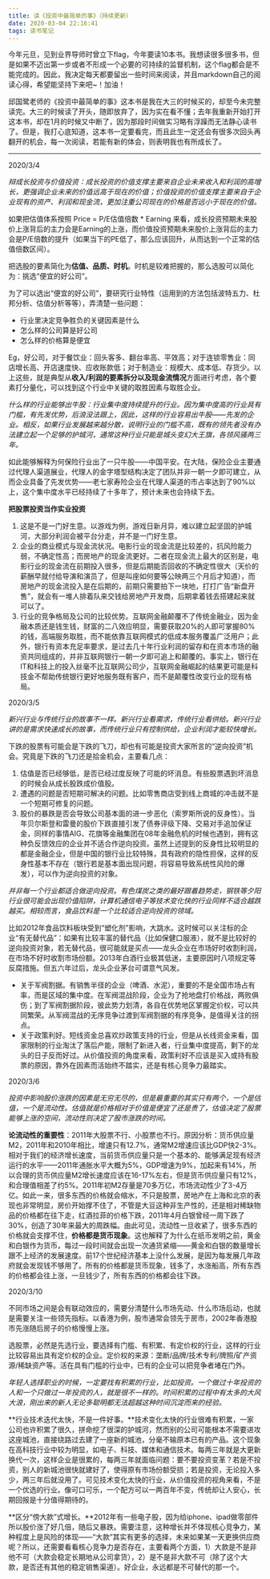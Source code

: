 ```yaml
---
title: 读《投资中最简单的事》（持续更新）
date: 2020-03-04 22:16:41
tags: 读书笔记
---
```


今年元旦，见到业界导师时曾立下flag，今年要读10本书。我想读很多很多书，但是如果不迈出第一步或者不形成一个必要的可持续的监督机制，这个flag都会是不能完成的。因此，我决定每天都要留出一些时间来阅读，并且markdown自己的阅读心得，希望能坚持下来吧~！加油！


邱国鹭老师的《投资中最简单的事》这本书是我在大三的时候买的，却至今未完整读完。大三的时候读了开头，随即放弃了，因为实在看不懂；去年我重新开始打开这本书，却在1月的时候又中断了，因为那段时间做实习略有浮躁而无法静心读书了。但是，我打心底知道，这本书一定要看完，而且此生一定还会有很多次回头再翻开的机会，每一次阅读，若能有新的体会，则表明我也有所成长了。

---

2020/3/4

*辩成长投资与价值投资：成长投资的价值支撑主要来自企业未来收入和利润的高增长，更强调企业未来的价值远高于现在的价值；价值投资的价值支撑主要来自于企业现有的资产、利润和现金流，更加注重公司现在的价格是否远小于现在的价值。*

如果把估值体系按照 Price = P/E估值倍数 * Earning 来看，成长投资预期未来股价上涨背后的主力会是Earning的上涨，而价值投资预期未来股价上涨背后的主力会是P/E倍数的提升（如果当下的PE低了，那么应该回升，从而达到一个正常的估值倍数区间）。

把选股的要素简化为**估值、品质、时机**。时机是较难把握的，那么选股可以简化为：挑选“便宜的好公司”。

为了可以选出“便宜的好公司”，要研究行业特性（运用到的方法包括波特五力、杜邦分析、估值分析等等），弄清楚一些问题：

- 行业里决定竞争胜负的关键因素是什么
- 怎么样的公司算是好公司
- 怎么样的价格算是便宜

Eg，好公司，对于餐饮业：回头客多、翻台率高、平效高；对于连锁零售业：同店增长高、开店速度快、应收账款低；对于制造业：规模大、成本低、存货少。以上这些，就是典型从**收入/利润的要素拆分以及现金流情况**方面进行考虑，各个要素打分量化，可以找到这个行业中关键的取胜因素与取胜企业。

*什么样的行业能够出牛股：行业集中度持续提升的行业。因为集中度高的行业具有门槛，有先发优势，后浪没法跟上，因此，这样的行业容易出牛股——先发的企业。相反，如果行业发展越来越分散，说明行业的门槛不高，既有的领先者没有办法建立起一个足够的护城河，通常这种行业只能是城头变幻大王旗，各领风骚两三年。*

如此能够解释为何保险行业出了一只牛股——中国平安。在大陆，保险企业主要通过代理人渠道展业，代理人的金字塔型结构决定了团队并非一朝一夕即可建立，从而企业具备了先发优势——老七家寿险企业在代理人渠道的市占率达到了90%以上，这个集中度水平已经持续了十多年了，预计未来也会持续下去。

**把股票投资当作实业投资**

1. 这是不是一门好生意。以游戏为例，游戏日新月异，难以建立起坚固的护城河，大部分利润会被平台分走，并不是一门好生意。
2. 企业的商业模式与现金流状况。电影行业的现金流是比较差的，抗风险能力弱，不确定性高；而房地产的现金流更好。二者在现金流上最大的区别是，电影行业的现金流在前期投入很多，但是后期能否回收的不确定性很大（天价的薪酬早就付给导演和演员了，但是叫座如何要等公映两三个月后才知道），而房地产的现金流投入是在后期的，前期只需要拍下一块地，打打广告“新盘开售”，就会有一堆人排着队来交钱给房地产开发商，后期拿着钱去搭建起来就可以了。
3. 行业的竞争格局及公司的比较优势。互联网金融颠覆不了传统金融业，因为金融本质还是钱生钱，财富的二八效应明显，需要获取20%的人即可掌握80%的钱，高端服务取胜，而不能依靠互联网模式的低成本服务覆盖广泛用户；此外，银行有资本充足率要求，是过去几十年行业利润的留存和在资本市场的融资共同组成的，并非互联网银行一朝一夕即可追上和颠覆的。事实上，银行在IT和科技上的投入丝毫不比互联网公司少，互联网金融崛起的结果更可能是科技金不帮助传统银行更好地服务既有客户，而不是颠覆性改变行业的现有格局。

2020/3/5

*新兴行业与传统行业的故事不一样。新兴行业看需求，传统行业看供给。新兴行业讲的是需求快速成长的故事，而传统行业只有控制供给，企业利润才能较快增长。*

下跌的股票有可能会是下跌的飞刀，却也有可能是投资大家所言的“逆向投资”机会。究竟是下跌的飞刀还是拾金机会，主要看几点：

1. 估值是否已经够低，是否已经过度反映了可能的坏消息。有些股票遇到坏消息的时候会从成长股跌成价值股。
2. 遭遇的问题是否短期可解决的问题。比如零售商店受到线上商城的冲击就不是一个短期可修复的问题。
3. 股价的暴跌是否会导致公司基本面的进一步恶化（索罗斯所说的反身性）。当年贝尔斯登和雷曼的股价下跌直接引发了债券评级下降、交易对手追加保证金，同样的事情AIG、花旗等金融集团在08年金融危机的时候也遇到，拥有这种负反馈效应的企业并不适合作逆向投资。虽然上述提到的反身性比较明显的都是金融企业，但是中国的银行业比较特殊，具有政府的隐性担保，这样的反身性基本不存在（银行若是基本面出现问题，将容易导致系统性风险的爆发），可以作为逆向投资的对象。

*并非每一个行业都适合做逆向投资。有色煤炭之类的最好跟着趋势走，钢铁等夕阳行业很可能会出现价值陷阱，计算机通信电子等技术变化快的行业同样不适合越跌越买。相较而言，食品饮料是一个比较适合逆向投资的领域。*

比如2012年食品饮料板块受到“塑化剂”影响，大跳水。这时候可以关注标的企业“有无替代品”：如果有比较丰富的替代品（比如保健口服液），就不是比较好的逆向投资对象，若无替代品，很可能就是买点——龙头企业在市场好时收割利润，在市场不好时收割市场份额。2013年白酒行业极其低迷，主要原因时八项规定等反腐措施。但五六年过后，龙头企业茅台可谓意气风发。

- 关于军阀割据。有销售半径的企业（啤酒、水泥），重要的不是全国市场占有率，而是区域的集中度。在军阀混战阶段，企业为了抢地盘打价格战，两败俱伤；到了军阀割据阶段，彼此势力划清，各自在优势地区掌握定价权，可以共同繁荣。从军阀混战的无序竞争过渡到军阀割据的有序竞争，是值得关注的拐点。
- 关于政策利好。短线资金总喜欢炒政策支持的行业，但是从长线资金来看，国家限制的行业淘汰了落后产能，限制了新进入者，行业集中度提高，剩下的龙头的日子反而好过。从价值投资的角度来看，政策利好不应该是买入或持有股票的原因，靠外在因素而活始终不踏实，还是有核心竞争力最踏实。

2020/3/6

*投资中影响股价涨跌的因素是无穷无尽的，但是最重要的其实只有两个，一个是估值，一个是流动性。估值就是价格相对于价值是便宜了还是贵了，估值决定了股票能够上涨的空间，流动性则决定了股市涨跌的时间。*

**论流动性的重要性**：2011年大股票不行、小股票也不行。原因分析：货币供应量M2，2011年和2010年相比，增速只有12.7%，通常M2增速应该比GDP快2-3%。相对于我们的经济增长速度，当前货币供应量只是一个基本的、能够满足现有经济运行的水平——2011年通胀水平大概为5%，GDP增速为9%，加起来有14%，所以合理的货币供应量M2增长速度应该在16-17%左右，但是货币供应量只有12%，和合理值相差了约5%。2011年初M2存量是70多万亿，市场流动性少了3-4万亿。如此一来，很多东西的价格就会缩水，不只是股票，房地产在上海和北京的表现也非常明显，房价开始撑不住了，不管是大豆这种非生产性的，还是相对稀缺物品的价格都在往下走，红酒拉菲的价格下跌，2011年4月白银曾经一周下跌了30%，创造了30年来最大的周跌幅。由此可见，流动性一旦收紧了，很多东西的价格就会支撑不住，**价格都是货币现象**。这也解释了为什么在纸币发明之前，黄金和白银作为货币，每过一段时间就会出现一次通货紧缩——黄金和白银的数量增长跟不上经济的发展速度。前17个世纪经济基本上没什么发展，是因为每发展几年政府就会发现钱不够用了。所有的价格都是货币现象，钱多了，水涨船高，所有东西的价格都会往上涨，一旦钱少了，所有东西的价格都会往下跌。

2020/3/10

不同市场之间是会有联动效应的，需要分清楚什么市场先动、什么市场后动，也就是需要关注一些领先指标。以香港为例，股市通常会领先于房市，2002年香港股市先涨随后房子的价格慢慢上涨。

选股票，必然是先选行业，要选择有门槛、有积累、有定价权的行业，这样的行业比较容易出具有定价权的企业。定价权的来源：垄断/品牌/技术专利/牌照/矿产资源/稀缺资产等。活在具有门槛的行业中，已有的企业可以把竞争者堵在门外。

*年轻人选择职业的时候，一定要找有积累的行业，比如投资。一个做过十年投资的人和一个只做过一年投资的人，就是很不一样的。时间积累的过程中有太多的大风大浪，刚出来的新人无论多聪明都无法超越这种时间沉淀而来的经验。*

**行业技术迭代太快，不是一件好事。**技术变化太快的行业很难有积累，一家公司也许积累了很久，拼命挖了很深的护城河，然而别的公司可能根本不需要进攻这座城池，直接绕路过去建了一座新的城池，分毫不输原本已有的产品。这个现象在高科技行业中较为明显，如电子、科技、媒体和通信技术。每两三年就是大更新换代一次，这样企业是很累的，每两三年就面临问题：要不要投资变革？若是不投资，别人的新城池很快就建好了，使得原有市场份额受损；若是投资，无论投入多少，两三年后就没用了。可见技术变化太快的行业，从价值投资的视角来看，不是一个优选的行业。像可口可乐，一个配方可以一两百年不变，传统却让人安心，长期回报是十分值得期待的。

**区分“傍大款”式增长。**2012年有一些电子股，因为给iphone、ipad做零部件所以股价涨了好几倍，随后又暴跌。需要注意，这种增长并不体现核心竞争力，某种程度上是风险的体现——“大款”其实有更多的选择，未来如果某一天更换供应商呢？所以，还需要看看核心竞争力是否存在，主要看两个方面，1）大款是不是非他不可（大款会稳定长期地从公司拿货），2）是不是非大款不可（除了这个大款，是否还有其他的稳定销售渠道）。好企业，永远都是不可替代的那一个。






